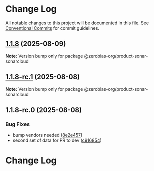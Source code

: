# Change Log

All notable changes to this project will be documented in this file.
See [Conventional Commits](https://conventionalcommits.org) for commit guidelines.

## [1.1.8](https://github.com/zerobias-org/product/compare/@zerobias-org/product-sonar-sonarcloud@1.1.8-rc.1...@zerobias-org/product-sonar-sonarcloud@1.1.8) (2025-08-09)

**Note:** Version bump only for package @zerobias-org/product-sonar-sonarcloud





## [1.1.8-rc.1](https://github.com/zerobias-org/product/compare/@zerobias-org/product-sonar-sonarcloud@1.1.8-rc.0...@zerobias-org/product-sonar-sonarcloud@1.1.8-rc.1) (2025-08-08)

**Note:** Version bump only for package @zerobias-org/product-sonar-sonarcloud





## 1.1.8-rc.0 (2025-08-08)


### Bug Fixes

* bump vendors needed ([8e2e457](https://github.com/zerobias-org/product/commit/8e2e457e0b5d7141a05e8f2c178bc2854f2b7178))
* second set of data for PR to dev ([c916854](https://github.com/zerobias-org/product/commit/c916854bcf229b1c2042ffdea18472d66a061aaf))





# Change Log

